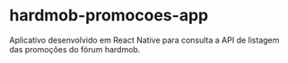 # hardmob-promocoes-app
Aplicativo desenvolvido em React Native para consulta a API de listagem das promoções do fórum hardmob.
